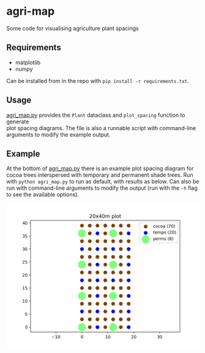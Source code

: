 # agri-map
Some code for visualising agriculture plant spacings

## Requirements
- matplotlib
- numpy

Can be installed from in the repo with `pip install -r requirements.txt`.

## Usage
[agri_map.py](https://github.com/ES-Alexander/agri-map/agri_map.py) 
provides the `Plant` dataclass and `plot_spacing` function to generate  
plot spacing diagrams. The file is also a runnable script with command-line
arguments to modify the example output.

## Example
At the bottom of [agri_map.py](https://github.com/ES-Alexander/agri-map/agri_map.py)
there is an example plot spacing diagram for cocoa trees interspersed with temporary
and permanent shade trees. Run with `python agri_map.py` to run as default, with results
as below. Can also be run with command-line arguments to modify the output (run with the 
`-h` flag to see the available options).

![example plot spacing result](https://github.com/ES-Alexander/agri-map/blob/main/20x40_plot.png?raw=true)
